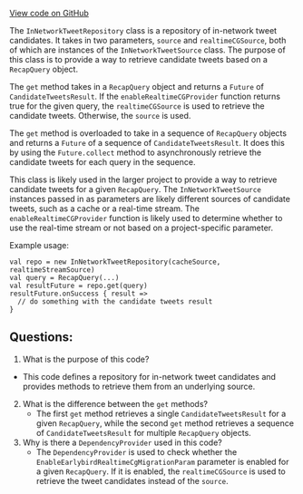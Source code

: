 [View code on GitHub](https://github.com/misbahsy/the-algorithm/timelineranker/server/src/main/scala/com/twitter/timelineranker/in_network_tweets/InNetworkTweetRepository.scala)

The `InNetworkTweetRepository` class is a repository of in-network tweet candidates. It takes in two parameters, `source` and `realtimeCGSource`, both of which are instances of the `InNetworkTweetSource` class. The purpose of this class is to provide a way to retrieve candidate tweets based on a `RecapQuery` object. 

The `get` method takes in a `RecapQuery` object and returns a `Future` of `CandidateTweetsResult`. If the `enableRealtimeCGProvider` function returns true for the given query, the `realtimeCGSource` is used to retrieve the candidate tweets. Otherwise, the `source` is used. 

The `get` method is overloaded to take in a sequence of `RecapQuery` objects and returns a `Future` of a sequence of `CandidateTweetsResult`. It does this by using the `Future.collect` method to asynchronously retrieve the candidate tweets for each query in the sequence. 

This class is likely used in the larger project to provide a way to retrieve candidate tweets for a given `RecapQuery`. The `InNetworkTweetSource` instances passed in as parameters are likely different sources of candidate tweets, such as a cache or a real-time stream. The `enableRealtimeCGProvider` function is likely used to determine whether to use the real-time stream or not based on a project-specific parameter. 

Example usage:

```
val repo = new InNetworkTweetRepository(cacheSource, realtimeStreamSource)
val query = RecapQuery(...)
val resultFuture = repo.get(query)
resultFuture.onSuccess { result =>
  // do something with the candidate tweets result
}
```
## Questions: 
 1. What is the purpose of this code?
   - This code defines a repository for in-network tweet candidates and provides methods to retrieve them from an underlying source.
2. What is the difference between the `get` methods?
   - The first `get` method retrieves a single `CandidateTweetsResult` for a given `RecapQuery`, while the second `get` method retrieves a sequence of `CandidateTweetsResult` for multiple `RecapQuery` objects.
3. Why is there a `DependencyProvider` used in this code?
   - The `DependencyProvider` is used to check whether the `EnableEarlybirdRealtimeCgMigrationParam` parameter is enabled for a given `RecapQuery`. If it is enabled, the `realtimeCGSource` is used to retrieve the tweet candidates instead of the `source`.